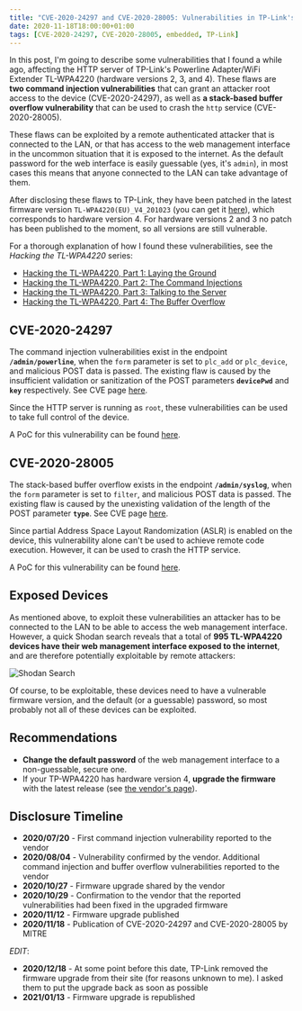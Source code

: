```yaml
---
title: "CVE-2020-24297 and CVE-2020-28005: Vulnerabilities in TP-Link's TL-WPA4220"
date: 2020-11-18T18:00:00+01:00
tags: [CVE-2020-24297, CVE-2020-28005, embedded, TP-Link]
---
```


In this post, I'm going to describe some vulnerabilities that I found a while ago, affecting the HTTP server of TP-Link's Powerline Adapter/WiFi Extender TL-WPA4220 (hardware versions 2, 3, and 4). These flaws are **two command injection vulnerabilities** that can grant an attacker root access to the device (CVE-2020-24297), as well as **a stack-based buffer overflow vulnerability** that can be used to crash the `http` service (CVE-2020-28005).

These flaws can be exploited by a remote authenticated attacker that is connected to the LAN, or that has access to the web management interface in the uncommon situation that it is exposed to the internet. As the default password for the web interface is easily guessable (yes, it's `admin`), in most cases this means that anyone connected to the LAN can take advantage of them.

After disclosing these flaws to TP-Link, they have been patched in the latest firmware version `TL-WPA4220(EU)_V4_201023` (you can get it [here](https://static.tp-link.com/2021/202101/20210113/TL-WPA4220(EU)_V4_201023.zip)), which corresponds to hardware version 4. For hardware versions 2 and 3 no patch has been published to the moment, so all versions are still vulnerable.

For a thorough explanation of how I found these vulnerabilities, see the *Hacking the TL-WPA4220* series:
- [Hacking the TL-WPA4220, Part 1: Laying the Ground](/posts/hacking-the-tlwpa4220-part-1/)
- [Hacking the TL-WPA4220, Part 2: The Command Injections](/posts/hacking-the-tlwpa4220-part-2/)
- [Hacking the TL-WPA4220, Part 3: Talking to the Server](/posts/hacking-the-tlwpa4220-part-3/)
- [Hacking the TL-WPA4220, Part 4: The Buffer Overflow](/posts/hacking-the-tlwpa4220-part-4/)


## CVE-2020-24297

The command injection vulnerabilities exist in the endpoint **`/admin/powerline`**, when the `form` parameter is set to `plc_add` or `plc_device`, and malicious POST data is passed. The existing flaw is caused by the insufficient validation or sanitization of the POST parameters **`devicePwd`** and **`key`** respectively. See CVE page [here](https://cve.mitre.org/cgi-bin/cvename.cgi?name=CVE-2020-24297).

Since the HTTP server is running as `root`, these vulnerabilities can be used to take full control of the device.

A PoC for this vulnerability can be found [here](https://github.com/ocastejon/exploits/blob/main/cve-2020-24297/tplink-wpa4220-rce-exploit.py).

## CVE-2020-28005

The stack-based buffer overflow exists in the endpoint **`/admin/syslog`**, when the `form` parameter is set to `filter`, and malicious POST data is passed. The existing flaw is caused by the unexisting validation of the length of the POST parameter **`type`**. See CVE page [here](https://cve.mitre.org/cgi-bin/cvename.cgi?name=CVE-2020-28005).

Since partial Address Space Layout Randomization (ASLR) is enabled on the device, this vulnerability alone can't be used to achieve remote code execution. However, it can be used to crash the HTTP service.

A PoC for this vulnerability can be found [here](https://github.com/ocastejon/exploits/blob/main/cve-2020-28005/tplink-wpa4220-dos-exploit.py).

## Exposed Devices

As mentioned above, to exploit these vulnerabilities an attacker has to be connected to the LAN to be able to access the web management interface. However, a quick Shodan search reveals that a total of **995 TL-WPA4220 devices have their web management interface exposed to the internet**, and are therefore potentially exploitable by remote attackers:

![Shodan Search](/img/vulnerabilities-in-tlwpa4220/shodan.png "Shodan search revealing exposed TL-WPA4220 devices")

Of course, to be exploitable, these devices need to have a vulnerable firmware version, and the default (or a guessable) password, so most probably not all of these devices can be exploited.

## Recommendations

- **Change the default password** of the web management interface to a non-guessable, secure one.
- If your TP-WPA4220 has hardware version 4, **upgrade the firmware** with the latest release (see [the vendor's page](https://www.tp-link.com/en/support/download/tl-wpa4220/v4/#Firmware)).

## Disclosure Timeline

- **2020/07/20** - First command injection vulnerability reported to the vendor
- **2020/08/04** - Vulnerability confirmed by the vendor. Additional command injection and buffer overflow vulnerabilities reported to the vendor
- **2020/10/27** - Firmware upgrade shared by the vendor
- **2020/10/29** - Confirmation to the vendor that the reported vulnerabilities had been fixed in the upgraded firmware
- **2020/11/12** - Firmware upgrade published
- **2020/11/18** - Publication of CVE-2020-24297 and CVE-2020-28005 by MITRE

*EDIT*:
- **2020/12/18** - At some point before this date, TP-Link removed the firmware upgrade from their site (for reasons unknown to me). I asked them to put the upgrade back as soon as possible
- **2021/01/13** - Firmware upgrade is republished
